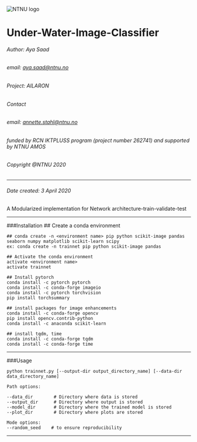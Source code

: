 ![NTNU logo](https://qore.no/res/ntnu-logo-100.png)
# Under-Water-Image-Classifier
###### Author: Aya Saad
###### email: aya.saad@ntnu.no
###### Project: AILARON
###### Contact
###### email: annette.stahl@ntnu.no
###### funded by RCN IKTPLUSS program (project number 262741) and supported by NTNU AMOS
###### Copyright @NTNU 2020
---------------------------------------------------
<!-- -->
###### Date created: 3 April 2020
A Modularized implementation for
Network architecture-train-validate-test

---------------------------------------------------
<!-- -->

###Installation
    ## Create a conda environment
    
    ## conda create -n <environment name> pip python scikit-image pandas seaborn numpy matplotlib scikit-learn scipy
    ex: conda create -n trainnet pip python scikit-image pandas 
    
    ## Activate the conda environment
    activate <environment name>
    activate trainnet

    ## Install pytorch
    conda install -c pytorch pytorch
    conda install -c conda-forge imageio
    conda install -c pytorch torchvision
    pip install torchsummary

    ## install packages for image enhancements  
    conda install -c conda-forge opencv 
    pip install opencv.contrib-python
    conda install -c anaconda scikit-learn

    ## install tqdm, time
    conda install -c conda-forge tqdm
    conda install -c conda-forge time

---------------------------------------------------

###Usage

    python trainnet.py [--output-dir output_directory_name] [--data-dir data_directory_name]
    
    Path options:
    
    --data_dir        # Directory where data is stored
    --output_dir      # Directory where output is stored
    --model_dir       # Directory where the trained model is stored
    --plot_dir        # Directory where plots are stored  
    
    Mode options:
    --random_seed    # to ensure reproducibility


---------------------------------------------------
